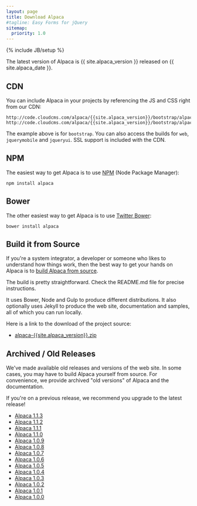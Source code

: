 ```yaml
---
layout: page
title: Download Alpaca
#tagline: Easy Forms for jQuery
sitemap:
  priority: 1.0
---
```

{% include JB/setup %}

The latest version of Alpaca is {{ site.alpaca_version }} released on {{ site.alpaca_date }}.

## CDN
You can include Alpaca in your projects by referencing the JS and CSS right from our CDN:

```
http://code.cloudcms.com/alpaca/{{site.alpaca_version}}/bootstrap/alpaca.min.js
http://code.cloudcms.com/alpaca/{{site.alpaca_version}}/bootstrap/alpaca.min.css
```

The example above is for <code>bootstrap</code>.  You can also access the builds for <code>web</code>,
<code>jquerymobile</code> and <code>jqueryui</code>.  SSL support is included with the CDN.

## NPM
The easiest way to get Alpaca is to use <a href="https://www.npmjs.com/package/alpaca">NPM</a> (Node Package Manager):

````
npm install alpaca
````

## Bower
The other easiest way to get Alpaca is to use <a href="http://bower.io" target="_blank">Twitter Bower</a>:

````
bower install alpaca
````

## Build it from Source
If you're a system integrator, a developer or someone who likes to understand how things work, then the best way to
get your hands on Alpaca is to <a href="https://github.com/gitana/alpaca" target="_blank">build Alpaca from source</a>.

The build is pretty straightforward.  Check the README.md file for precise instructions.

It uses Bower, Node and Gulp to produce different distributions.  It also optionally uses Jekyll to produce the web site,
documentation and samples, all of which you can run locally.

Here is a link to the download of the project source:

* <a href="https://github.com/gitana/alpaca/archive/master.zip">alpaca-{{site.alpaca_version}}.zip</a>

## Archived / Old Releases
We've made available old releases and versions of the web site.  In some cases, you may have to build
Alpaca yourself from source.  For convenience, we provide archived "old versions" of Alpaca and the documentation.

If you're on a previous release, we recommend you upgrade to the latest release!

<ul>
    <li>
        <a href="http://www.alpacajs.org/releases/1.1.3/index.html">Alpaca 1.1.3</a>
    </li>
    <li>
        <a href="http://www.alpacajs.org/releases/1.1.2/index.html">Alpaca 1.1.2</a>
    </li>
    <li>
        <a href="http://www.alpacajs.org/releases/1.1.1/index.html">Alpaca 1.1.1</a>
    </li>
    <li>
        <a href="http://www.alpacajs.org/releases/1.1.0/index.html">Alpaca 1.1.0</a>
    </li>
    <li>
        <a href="http://www.alpacajs.org/releases/1.0.9/index.html">Alpaca 1.0.9</a>
    </li>
    <li>
        <a href="http://www.alpacajs.org/releases/1.0.8/index.html">Alpaca 1.0.8</a>
    </li>
    <li>
        <a href="http://www.alpacajs.org/releases/1.0.7/index.html">Alpaca 1.0.7</a>
    </li>
    <li>
        <a href="http://www.alpacajs.org/releases/1.0.6/index.html">Alpaca 1.0.6</a>
    </li>
    <li>
        <a href="http://www.alpacajs.org/releases/1.0.5/index.html">Alpaca 1.0.5</a>
    </li>
    <li>
        <a href="http://www.alpacajs.org/releases/1.0.4/index.html">Alpaca 1.0.4</a>
    </li>
    <li>
        <a href="http://www.alpacajs.org/releases/1.0.3/index.html">Alpaca 1.0.3</a>
    </li>
    <li>
        <a href="http://www.alpacajs.org/releases/1.0.2/index.html">Alpaca 1.0.2</a>
    </li>
    <li>
        <a href="http://www.alpacajs.org/releases/1.0.1/index.html">Alpaca 1.0.1</a>
    </li>
    <li>
        <a href="http://www.alpacajs.org/releases/1.0.0/index.html">Alpaca 1.0.0</a>
    </li>
</ul>